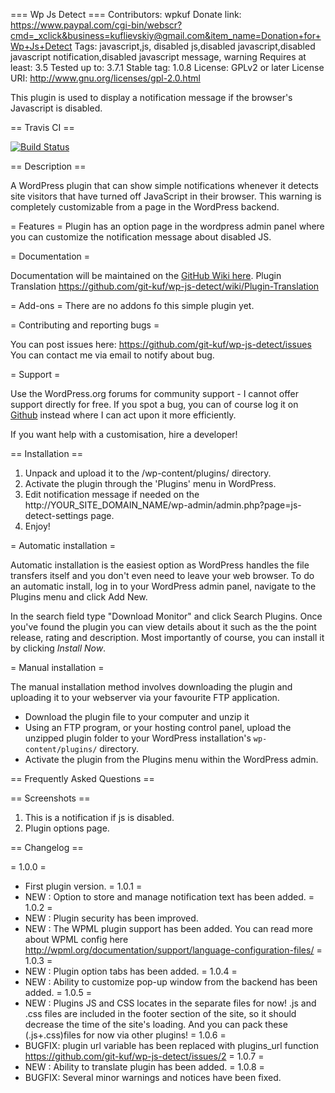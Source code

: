 === Wp Js Detect ===
Contributors: wpkuf
Donate link: https://www.paypal.com/cgi-bin/webscr?cmd=_xclick&business=kuflievskiy@gmail.com&item_name=Donation+for+Wp+Js+Detect
Tags: javascript,js, disabled js,disabled javascript,disabled javascript notification,disabled javascript message, warning 
Requires at least: 3.5
Tested up to: 3.7.1
Stable tag: 1.0.8
License: GPLv2 or later
License URI: http://www.gnu.org/licenses/gpl-2.0.html

This plugin is used to display a notification message if the browser's Javascript is disabled.

== Travis CI ==

[![Build Status](https://travis-ci.org/git-kuf/wp-js-detect.png?branch=master)](https://travis-ci.org/git-kuf/wp-js-detect)

== Description ==

A WordPress plugin that can show simple notifications whenever it detects site visitors that have turned off JavaScript in their browser.
This warning is completely customizable from a page in the WordPress backend.

= Features =
Plugin has an option page in the wordpress admin panel where you can customize the notification message about disabled JS.

= Documentation =

Documentation will be maintained on the [GitHub Wiki here](https://github.com/git-kuf/wp-js-detect/wiki).
Plugin Translation https://github.com/git-kuf/wp-js-detect/wiki/Plugin-Translation

= Add-ons =
There are no addons fo this simple plugin yet.

= Contributing and reporting bugs =

You can post issues here: https://github.com/git-kuf/wp-js-detect/issues
You can contact me via email to notify about bug.

= Support =

Use the WordPress.org forums for community support - I cannot offer support directly for free. If you spot a bug, you can of course log it on [Github](https://github.com/git-kuf/wp-js-detect) instead where I can act upon it more efficiently.

If you want help with a customisation, hire a developer!

== Installation ==

1. Unpack and upload it to the /wp-content/plugins/ directory.
2. Activate the plugin through the 'Plugins' menu in WordPress.
3. Edit notification message if needed on the http://YOUR_SITE_DOMAIN_NAME/wp-admin/admin.php?page=js-detect-settings page.
4. Enjoy!

= Automatic installation =

Automatic installation is the easiest option as WordPress handles the file transfers itself and you don't even need to leave your web browser. To do an automatic install, log in to your WordPress admin panel, navigate to the Plugins menu and click Add New.

In the search field type "Download Monitor" and click Search Plugins. Once you've found the plugin you can view details about it such as the the point release, rating and description. Most importantly of course, you can install it by clicking _Install Now_.

= Manual installation =

The manual installation method involves downloading the plugin and uploading it to your webserver via your favourite FTP application.

* Download the plugin file to your computer and unzip it
* Using an FTP program, or your hosting control panel, upload the unzipped plugin folder to your WordPress installation's `wp-content/plugins/` directory.
* Activate the plugin from the Plugins menu within the WordPress admin.

== Frequently Asked Questions ==

== Screenshots ==
1. This is a notification if js is disabled.
2. Plugin options page. 

== Changelog ==

= 1.0.0 =
* First plugin version.
= 1.0.1 =
* NEW : Option to store and manage notification text has been added.
= 1.0.2 =
* NEW : Plugin security has been improved.
* NEW : The WPML plugin support has been added. You can read more about WPML config here http://wpml.org/documentation/support/language-configuration-files/
= 1.0.3 =
* NEW : Plugin option tabs has been added.
= 1.0.4 =
* NEW : Ability to customize pop-up window from the backend has been added.
= 1.0.5 = 
* NEW : Plugins JS and CSS locates in the separate files for now!  .js and .css files are included in the footer section of the site, so it should decrease the time of the site's loading. And you can pack these (.js+.css)files for now via other plugins!
= 1.0.6 = 
* BUGFIX: plugin url variable has been replaced with plugins_url function https://github.com/git-kuf/wp-js-detect/issues/2
= 1.0.7 =
* NEW : Ability to translate plugin has been added.
= 1.0.8 =
* BUGFIX: Several minor warnings and notices have been fixed.